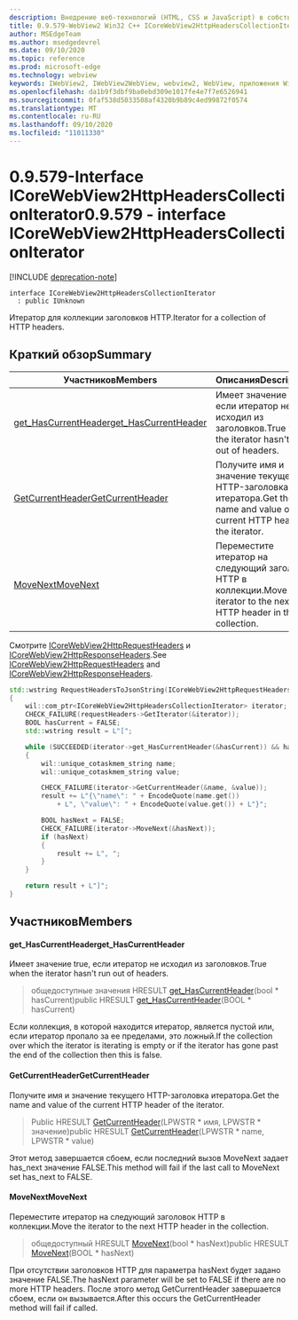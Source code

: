 ```yaml
---
description: Внедрение веб-технологий (HTML, CSS и JavaScript) в собственные приложения с помощью элемента управления Microsoft Edge WebView2
title: 0.9.579-WebView2 Win32 C++ ICoreWebView2HttpHeadersCollectionIterator
author: MSEdgeTeam
ms.author: msedgedevrel
ms.date: 09/10/2020
ms.topic: reference
ms.prod: microsoft-edge
ms.technology: webview
keywords: IWebView2, IWebView2WebView, webview2, WebView, приложения Win32, Win32, EDGE, ICoreWebView2, ICoreWebView2Controller, управление браузером, EDGE HTML, ICoreWebView2HttpHeadersCollectionIterator
ms.openlocfilehash: da1b9f3dbf9ba0ebd309e1017fe4e7f7e6526941
ms.sourcegitcommit: 0faf538d5033508af4320b9b89c4ed99872f0574
ms.translationtype: MT
ms.contentlocale: ru-RU
ms.lasthandoff: 09/10/2020
ms.locfileid: "11011330"
---
```

# <span data-ttu-id="03b16-104">0.9.579-Interface ICoreWebView2HttpHeadersCollectionIterator</span><span class="sxs-lookup"><span data-stu-id="03b16-104">0.9.579 - interface ICoreWebView2HttpHeadersCollectionIterator</span></span> 

[!INCLUDE [deprecation-note](../../includes/deprecation-note.md)]

```
interface ICoreWebView2HttpHeadersCollectionIterator
  : public IUnknown
```

<span data-ttu-id="03b16-105">Итератор для коллекции заголовков HTTP.</span><span class="sxs-lookup"><span data-stu-id="03b16-105">Iterator for a collection of HTTP headers.</span></span>

## <span data-ttu-id="03b16-106">Краткий обзор</span><span class="sxs-lookup"><span data-stu-id="03b16-106">Summary</span></span>

 <span data-ttu-id="03b16-107">Участников</span><span class="sxs-lookup"><span data-stu-id="03b16-107">Members</span></span>                        | <span data-ttu-id="03b16-108">Описания</span><span class="sxs-lookup"><span data-stu-id="03b16-108">Descriptions</span></span>
--------------------------------|---------------------------------------------
[<span data-ttu-id="03b16-109">get_HasCurrentHeader</span><span class="sxs-lookup"><span data-stu-id="03b16-109">get_HasCurrentHeader</span></span>](#get_hascurrentheader) | <span data-ttu-id="03b16-110">Имеет значение true, если итератор не исходил из заголовков.</span><span class="sxs-lookup"><span data-stu-id="03b16-110">True when the iterator hasn't run out of headers.</span></span>
[<span data-ttu-id="03b16-111">GetCurrentHeader</span><span class="sxs-lookup"><span data-stu-id="03b16-111">GetCurrentHeader</span></span>](#getcurrentheader) | <span data-ttu-id="03b16-112">Получите имя и значение текущего HTTP-заголовка итератора.</span><span class="sxs-lookup"><span data-stu-id="03b16-112">Get the name and value of the current HTTP header of the iterator.</span></span>
[<span data-ttu-id="03b16-113">MoveNext</span><span class="sxs-lookup"><span data-stu-id="03b16-113">MoveNext</span></span>](#movenext) | <span data-ttu-id="03b16-114">Переместите итератор на следующий заголовок HTTP в коллекции.</span><span class="sxs-lookup"><span data-stu-id="03b16-114">Move the iterator to the next HTTP header in the collection.</span></span>

<span data-ttu-id="03b16-115">Смотрите [ICoreWebView2HttpRequestHeaders](icorewebview2httprequestheaders.md) и [ICoreWebView2HttpResponseHeaders](icorewebview2httpresponseheaders.md).</span><span class="sxs-lookup"><span data-stu-id="03b16-115">See [ICoreWebView2HttpRequestHeaders](icorewebview2httprequestheaders.md) and [ICoreWebView2HttpResponseHeaders](icorewebview2httpresponseheaders.md).</span></span> 
```cpp
std::wstring RequestHeadersToJsonString(ICoreWebView2HttpRequestHeaders* requestHeaders)
{
    wil::com_ptr<ICoreWebView2HttpHeadersCollectionIterator> iterator;
    CHECK_FAILURE(requestHeaders->GetIterator(&iterator));
    BOOL hasCurrent = FALSE;
    std::wstring result = L"[";

    while (SUCCEEDED(iterator->get_HasCurrentHeader(&hasCurrent)) && hasCurrent)
    {
        wil::unique_cotaskmem_string name;
        wil::unique_cotaskmem_string value;

        CHECK_FAILURE(iterator->GetCurrentHeader(&name, &value));
        result += L"{\"name\": " + EncodeQuote(name.get())
            + L", \"value\": " + EncodeQuote(value.get()) + L"}";

        BOOL hasNext = FALSE;
        CHECK_FAILURE(iterator->MoveNext(&hasNext));
        if (hasNext)
        {
            result += L", ";
        }
    }

    return result + L"]";
}
```

## <span data-ttu-id="03b16-116">Участников</span><span class="sxs-lookup"><span data-stu-id="03b16-116">Members</span></span>

#### <span data-ttu-id="03b16-117">get_HasCurrentHeader</span><span class="sxs-lookup"><span data-stu-id="03b16-117">get_HasCurrentHeader</span></span> 

<span data-ttu-id="03b16-118">Имеет значение true, если итератор не исходил из заголовков.</span><span class="sxs-lookup"><span data-stu-id="03b16-118">True when the iterator hasn't run out of headers.</span></span>

> <span data-ttu-id="03b16-119">общедоступные значения HRESULT [get_HasCurrentHeader](#get_hascurrentheader)(bool \* hasCurrent)</span><span class="sxs-lookup"><span data-stu-id="03b16-119">public HRESULT [get_HasCurrentHeader](#get_hascurrentheader)(BOOL \* hasCurrent)</span></span>

<span data-ttu-id="03b16-120">Если коллекция, в которой находится итератор, является пустой или, если итератор пропало за ее пределами, это ложный.</span><span class="sxs-lookup"><span data-stu-id="03b16-120">If the collection over which the iterator is iterating is empty or if the iterator has gone past the end of the collection then this is false.</span></span>

#### <span data-ttu-id="03b16-121">GetCurrentHeader</span><span class="sxs-lookup"><span data-stu-id="03b16-121">GetCurrentHeader</span></span> 

<span data-ttu-id="03b16-122">Получите имя и значение текущего HTTP-заголовка итератора.</span><span class="sxs-lookup"><span data-stu-id="03b16-122">Get the name and value of the current HTTP header of the iterator.</span></span>

> <span data-ttu-id="03b16-123">Public HRESULT [GetCurrentHeader](#getcurrentheader)(LPWSTR \* имя, LPWSTR \* значение)</span><span class="sxs-lookup"><span data-stu-id="03b16-123">public HRESULT [GetCurrentHeader](#getcurrentheader)(LPWSTR \* name, LPWSTR \* value)</span></span>

<span data-ttu-id="03b16-124">Этот метод завершается сбоем, если последний вызов MoveNext задает has_next значение FALSE.</span><span class="sxs-lookup"><span data-stu-id="03b16-124">This method will fail if the last call to MoveNext set has_next to FALSE.</span></span>

#### <span data-ttu-id="03b16-125">MoveNext</span><span class="sxs-lookup"><span data-stu-id="03b16-125">MoveNext</span></span> 

<span data-ttu-id="03b16-126">Переместите итератор на следующий заголовок HTTP в коллекции.</span><span class="sxs-lookup"><span data-stu-id="03b16-126">Move the iterator to the next HTTP header in the collection.</span></span>

> <span data-ttu-id="03b16-127">общедоступный HRESULT [MoveNext](#movenext)(bool \* hasNext)</span><span class="sxs-lookup"><span data-stu-id="03b16-127">public HRESULT [MoveNext](#movenext)(BOOL \* hasNext)</span></span>

<span data-ttu-id="03b16-128">При отсутствии заголовков HTTP для параметра hasNext будет задано значение FALSE.</span><span class="sxs-lookup"><span data-stu-id="03b16-128">The hasNext parameter will be set to FALSE if there are no more HTTP headers.</span></span> <span data-ttu-id="03b16-129">После этого метод GetCurrentHeader завершается сбоем, если он вызывается.</span><span class="sxs-lookup"><span data-stu-id="03b16-129">After this occurs the GetCurrentHeader method will fail if called.</span></span>

